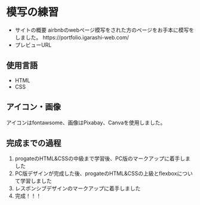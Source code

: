 # 模写の練習

<ul>
 <li>サイトの概要 airbnbのwebページ模写をされた方のページをお手本に模写をしました。 https://portfolio.igarashi-web.com/</li>
 <li>プレビューURL </li>
</ul>


## 使用言語

<ul>
 <li>HTML</li>
 <li>CSS</li>
</ul>


## アイコン・画像

アイコンはfontawsome、画像はPixabay、Canvaを使用しました。


## 完成までの過程

<ol>
 <li>progateのHTML&CSSの中級まで学習後、PC版のマークアップに着手しました</li>
 <li>PC版デザインが完成した後、progateのHTML&CSSの上級とflexboxについて学習しました</li>
 <li>レスポンシブデザインのマークアップに着手しました</li>
 <li>完成！！！</li>
</ol>  
